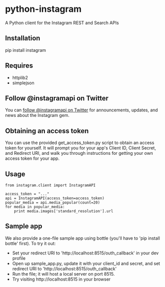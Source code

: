 python-instagram
======
A Python client for the Instagram REST and Search APIs

Installation
-----
pip install instagram

Requires
-----
  * httplib2
  * simplejson

Follow @instagramapi on Twitter
----------------------------
You can [follow @instagramapi on Twitter](http://twitter.com/#!/instagramapi) for announcements,
updates, and news about the Instagram gem.

Obtaining an access token
-----
You can use the provided get_access_token.py script to obtain an access token for yourself. 
It will prompt you for your app's Client ID, Client Secret, and Redirect URI, 
and walk you through instructions for getting your own access token for your app.

Usage
-----
    from instagram.client import InstagramAPI

    access_token = "..."
    api = InstagramAPI(access_token=access_token)
    popular_media = api.media_popular(count=20)
    for media in popular_media:
        print media.images['standard_resolution'].url

Sample app
------
We also provide a one-file sample app using bottle (you'll have to 'pip install bottle' first). To try it out:

  * Set your redirect URI to 'http://localhost:8515/outh_callback' in your dev profile
  * Open up sample\_app.py, update it with your client\_id and secret, and set redirect URI to 'http://localhost:8515/outh_callback' 
  * Run the file; it will host a local server on port 8515.
  * Try visiting http://localhost:8515 in your browser


